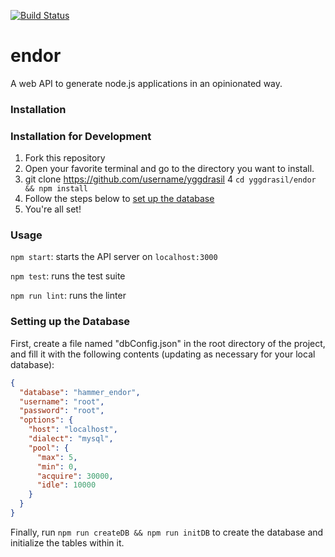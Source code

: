 [![Build Status](https://travis-ci.org/hammer-io/yggdrasil.svg?branch=master)](https://travis-ci.org/hammer-io/yggdrasil)

# endor
A web API to generate node.js applications in an opinionated way.

### Installation

### Installation for Development
1. Fork this repository
2. Open your favorite terminal and go to the directory you want to install.
3. git clone https://github.com/username/yggdrasil
4 `cd yggdrasil/endor && npm install`
5. Follow the steps below to [set up the database](#setting-up-the-database)
6. You're all set!

### Usage
`npm start`: starts the API server on `localhost:3000`

`npm test`: runs the test suite

`npm run lint`: runs the linter

### Setting up the Database

First, create a file named "dbConfig.json" in the root directory of the project,
and fill it with the following contents (updating as necessary for your local database):

```json
{
  "database": "hammer_endor",
  "username": "root",
  "password": "root",
  "options": {
    "host": "localhost",
    "dialect": "mysql",
    "pool": {
      "max": 5,
      "min": 0,
      "acquire": 30000,
      "idle": 10000
    }
  }
}
```

Finally, run `npm run createDB && npm run initDB` to create the database and
initialize the tables within it.
